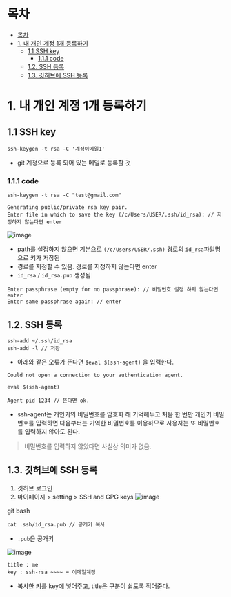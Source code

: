 # 목차
- [목차](#목차)
- [1. 내 개인 계정 1개 등록하기](#1-내-개인-계정-1개-등록하기)
  - [1.1 SSH key](#11-ssh-key)
    - [1.1.1 code](#111-code)
  - [1.2. SSH 등록](#12-ssh-등록)
  - [1.3. 깃허브에 SSH 등록](#13-깃허브에-ssh-등록)

# 1. 내 개인 계정 1개 등록하기

## 1.1 SSH key
```
ssh-keygen -t rsa -C '계정이메일1'
```
- git 계정으로 등록 되어 있는 메일로 등록할 것
### 1.1.1 code

```
ssh-keygen -t rsa -C "test@gmail.com"
```

```
Generating public/private rsa key pair.
Enter file in which to save the key (/c/Users/USER/.ssh/id_rsa): // 지정하지 않는다면 enter
```
![image](https://user-images.githubusercontent.com/71534090/129359168-26e807de-c8d6-435a-9ee5-258a39e1c732.png)
- path를 설정하지 않으면 기본으로 `(/c/Users/USER/.ssh)` 경로의 `id_rsa`파일명으로 키가 저장됨<br>
- 경로를 지정할 수 있음. 경로를 지정하지 않는다면 enter
- `id_rsa` / `id_rsa.pub` 생성됨

```
Enter passphrase (empty for no passphrase): // 비밀번호 설정 하지 않는다면 enter
Enter same passphrase again: // enter
```


## 1.2. SSH 등록

```
ssh-add ~/.ssh/id_rsa
ssh-add -l // 저장
```
- 아래와 같은 오류가 뜬다면 `$eval $(ssh-agent)` 을 입력한다.
```
Could not open a connection to your authentication agent.
```

```
eval $(ssh-agent)
```

```
Agent pid 1234 // 뜬다면 ok.
```
- ssh-agent는 개인키의 비밀번호를 암호화 해 기억해두고 처음 한 번만 개인키 비밀번호를 입력하면  다음부터는 기억한 비밀번호를 이용하므로 사용자는 또 비밀번호를 입력하지 않아도 된다. <br>
> 비밀번호를 입력하지 않았다면 사실상 의미가 없음.

## 1.3. 깃허브에 SSH 등록
1. 깃허브 로그인
2. 마이페이지 > setting > SSH and GPG keys
![image](https://user-images.githubusercontent.com/71534090/129361629-e4f11fc5-29f5-4d46-9b07-410d3f1501e9.png)

git bash
```
cat .ssh/id_rsa.pub // 공개키 복사
```
- `.pub`은 공개키

![image](https://user-images.githubusercontent.com/71534090/129361983-3aab6016-9e81-450f-b479-27429e1ce2cf.png)
```
title : me
key : ssh-rsa ~~~~ = 이메일계정
```
- 복사한 키를 key에 넣어주고, title은 구분이 쉽도록 적어준다.
